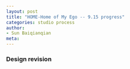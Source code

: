 ```yaml
---
layout: post
title: "HOME-Home of My Ego -- 9.15 progress"
categories: studio process
author:
- Sun Baiqianqian
meta:
---
```




### Design revision
